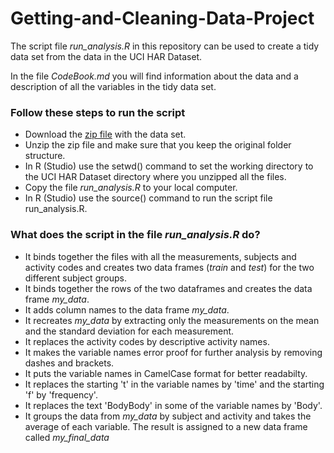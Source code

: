 # Getting-and-Cleaning-Data-Project

The script file *run_analysis.R* in this repository can be used to create a tidy data set from the data in the UCI HAR Dataset.

In the file *CodeBook.md* you will find information about the data and a description of all the variables in the tidy data set.

### Follow these steps to run the script ###
- Download the [zip file][1] with the data set.
- Unzip the zip file and make sure that you keep the original folder structure.
- In R (Studio) use the setwd() command to set the working directory to the UCI HAR Dataset directory where you unzipped all the files.
- Copy the file *run_analysis.R* to your local computer.
- In R (Studio) use the source() command to run the script file run_analysis.R.

### What does the script in the file *run_analysis.R* do? ###
- It binds together the files with all the measurements, subjects and activity codes and creates two data frames (*train* and *test*) for the two different subject groups.
- It binds together the rows of the two dataframes and creates the data frame *my_data*.
- It adds column names to the data frame *my_data*.
- It recreates *my_data* by extracting only the measurements on the mean and the standard deviation for each measurement.
- It replaces the activity codes by descriptive activity names.
- It makes the variable names error proof for further analysis by removing dashes and brackets.
- It puts the variable names in CamelCase format for better readabilty.
- It replaces the starting 't' in the variable names by 'time' and the starting 'f' by 'frequency'.
- It replaces the text 'BodyBody' in some of the variable names by 'Body'.
- It groups the data from *my_data* by subject and activity and takes the average of each variable. The result is assigned to a new data frame called *my_final_data*

[1]: https://d396qusza40orc.cloudfront.net/getdata%2Fprojectfiles%2FUCI%20HAR%20Dataset.zip